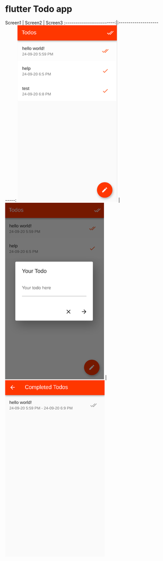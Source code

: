 # flutter Todo app

Screen1            |  Screen2                         |  Screen3
:-------------------------:|:-------------------------:
![](https://raw.githubusercontent.com/vasuvanka/flutter_todo_app/master/screen2.png)  |  ![](https://raw.githubusercontent.com/vasuvanka/flutter_todo_app/master/screen1.png) |  ![](https://raw.githubusercontent.com/vasuvanka/flutter_todo_app/master/screen3.png)

